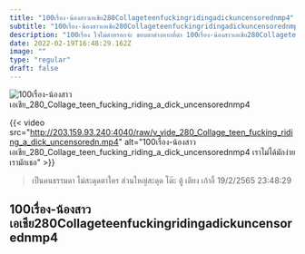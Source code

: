 ```yaml
---
title: "100เรื่อง-น้องสาวเอเชีย280Collageteenfuckingridingadickuncensorednmp4"
subtitle: "100เรื่อง-น้องสาวเอเชีย280Collageteenfuckingridingadickuncensorednmp4 คงจะมีแต่แชมพูเท่านั้นแหละ ที่เป็นห่วงผม"
description: "100เรื่อง ใจไม่ดำหรอกจ่ะ ขอบตาต่างหากที่ดำ 100เรื่อง-น้องสาวเอเชีย280Collageteenfuckingridingadickuncensorednmp4 19/2/2565 23:48:29"
date: 2022-02-19T16:48:29.162Z
image: ""
type: "regular"
draft: false
---
```


![100เรื่อง-น้องสาวเอเชีย_280_Collage_teen_fucking_riding_a_dick_uncensorednmp4](http://203.159.93.240:4040/raw/v_vide_280_Collage_teen_fucking_riding_a_dick_uncensoredn.jpg)

{{< video src="http://203.159.93.240:4040/raw/v_vide_280_Collage_teen_fucking_riding_a_dick_uncensoredn.mp4" alt="100เรื่อง-น้องสาวเอเชีย_280_Collage_teen_fucking_riding_a_dick_uncensorednmp4 เราไม่ได้มักง่าย เรามักเธอ" >}}


> เป็นคนธรรมดา ไม่สะดุดตาใคร ส่วนใหญ่สะดุด โต๊ะ ตู้ เตียง เก้าอี้ 19/2/2565 23:48:29

## 100เรื่อง-น้องสาวเอเชีย280Collageteenfuckingridingadickuncensorednmp4

